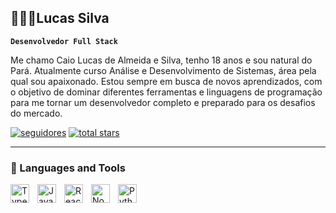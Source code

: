 ## 👨🏻‍💻Lucas Silva

**`Desenvolvedor Full Stack`**

Me chamo Caio Lucas de Almeida e Silva, tenho 18 anos e sou natural do Pará. Atualmente curso Análise e Desenvolvimento de Sistemas, área pela qual sou apaixonado. Estou sempre em busca de novos aprendizados, com o objetivo de dominar diferentes ferramentas e linguagens de programação para me tornar um desenvolvedor completo e preparado para os desafios do mercado.

  <a href="https://github.com/lucasxtt?tab=followers">
         <img alt="seguidores" title="Me siga no GitHub" src="https://custom-icon-badges.demolab.com/github/followers/lucasxtt?color=236ad3&labelColor=1155ba&style=for-the-badge&logo=person-add&label=Follow&logoColor=white"/></a>
      <a href="https://github.com/lucasxtt?tab=repositories&sort=stargazers">
         <img alt="total stars" title="Total stars on GitHub" src="https://custom-icon-badges.demolab.com/github/stars/lucasxtt?color=55960c&style=for-the-badge&labelColor=488207&logo=star"/></a>
   </p>

   ---

### 🧰 Languages and Tools

<img align="left" alt="TypeScript" width="30px" style="padding-right:10px;" src="https://cdn.jsdelivr.net/gh/devicons/devicon/icons/typescript/typescript-plain.svg" />
<img align="left" alt="JavaScript" width="30px" style="padding-right:10px;" src="https://cdn.jsdelivr.net/gh/devicons/devicon/icons/javascript/javascript-plain.svg" />
<img align="left" alt="React" width="30px" style="padding-right:10px;" src="https://cdn.jsdelivr.net/gh/devicons/devicon/icons/react/react-original.svg" />
<img align="left" alt="NodeJS" width="30px" style="padding-right:10px;" src="https://cdn.jsdelivr.net/gh/devicons/devicon/icons/nodejs/nodejs-original.svg" />
<img align="left" alt="Python" width="30px" style="padding-right:10px;" src="https://cdn.jsdelivr.net/gh/devicons/devicon/icons/python/python-plain.svg" />
